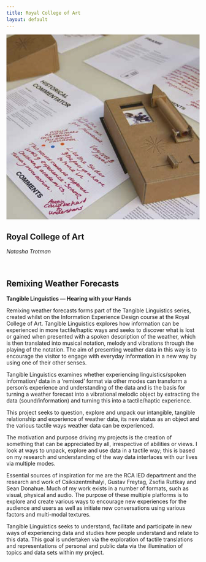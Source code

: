 ```yaml
---
title: Royal College of Art
layout: default
---
```


![](/images/09a.jpg)

## Royal College of Art
*Natasha Trotman*
<br />
<br />
<br />
## Remixing Weather Forecasts
**Tangible Linguistics — Hearing with your Hands**

Remixing weather forecasts forms part of the Tangible Linguistics series, created whilst on the Information Experience Design course at the Royal College of Art. Tangible Linguistics explores how information can be experienced in more tactile/haptic ways and seeks to discover what is lost or gained when presented with a spoken description of the weather, which is then translated into musical notation, melody and vibrations through the playing of the notation. The aim of presenting weather data in this way is to encourage the visitor to engage with everyday information in a new way by using one of their other senses.

Tangible Linguistics examines whether experiencing linguistics/spoken information/ data in a ‘remixed’ format via other modes can transform a person’s experience and understanding of the data and is the basis for turning a weather forecast into a vibrational melodic object by extracting the data (sound/information) and turning this into a tactile/haptic experience.

This project seeks to question, explore and unpack our intangible, tangible relationship and experience of weather data, its new status as an object and the various tactile ways weather data can be experienced.

The motivation and purpose driving my projects is the creation of something that can be appreciated by all, irrespective of abilities or views. I look at ways to unpack, explore and use data in a tactile way; this is based on my research and understanding of the way data interfaces with our lives via multiple modes.

Essential sources of inspiration for me are the RCA IED department and the research and work of Csikszentmihalyi, Gustav Freytag, Zsofia Ruttkay and Sean Donahue. Much of my work exists in a number of formats, such as visual, physical and audio. The purpose of these multiple platforms is to explore and create various ways to encourage new experiences for the audience and users as well as initiate new conversations using various factors and multi-modal textures.

Tangible Linguistics seeks to understand, facilitate and participate in new ways of experiencing data and studies how people understand and relate to this data. This goal is undertaken via the exploration of tactile translations and representations of personal and public data via the illumination of topics and data sets within my project.
